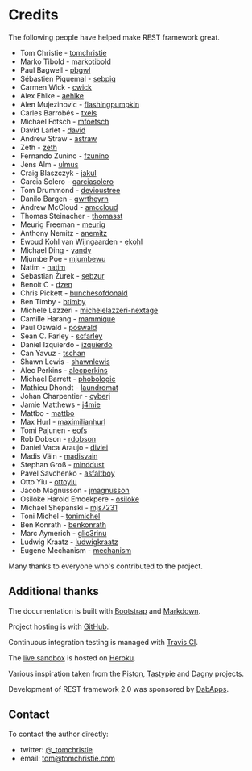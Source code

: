 # Credits

The following people have helped make REST framework great.

* Tom Christie - [tomchristie] 
* Marko Tibold - [markotibold]
* Paul Bagwell - [pbgwl]
* Sébastien Piquemal - [sebpiq]
* Carmen Wick - [cwick]
* Alex Ehlke - [aehlke]
* Alen Mujezinovic - [flashingpumpkin]
* Carles Barrobés - [txels]
* Michael Fötsch - [mfoetsch]
* David Larlet - [david]
* Andrew Straw - [astraw]
* Zeth - [zeth]
* Fernando Zunino - [fzunino]
* Jens Alm - [ulmus]
* Craig Blaszczyk - [jakul]
* Garcia Solero - [garciasolero]
* Tom Drummond - [devioustree]
* Danilo Bargen - [gwrtheyrn]
* Andrew McCloud - [amccloud]
* Thomas Steinacher - [thomasst]
* Meurig Freeman - [meurig]
* Anthony Nemitz - [anemitz]
* Ewoud Kohl van Wijngaarden - [ekohl]
* Michael Ding - [yandy]
* Mjumbe Poe - [mjumbewu]
* Natim - [natim]
* Sebastian Żurek - [sebzur]
* Benoit C - [dzen]
* Chris Pickett - [bunchesofdonald]
* Ben Timby - [btimby]
* Michele Lazzeri - [michelelazzeri-nextage]
* Camille Harang - [mammique]
* Paul Oswald - [poswald]
* Sean C. Farley - [scfarley]
* Daniel Izquierdo - [izquierdo]
* Can Yavuz - [tschan]
* Shawn Lewis - [shawnlewis]
* Alec Perkins - [alecperkins]
* Michael Barrett - [phobologic]
* Mathieu Dhondt - [laundromat]
* Johan Charpentier - [cyberj]
* Jamie Matthews - [j4mie]
* Mattbo - [mattbo]
* Max Hurl - [maximilianhurl]
* Tomi Pajunen - [eofs]
* Rob Dobson - [rdobson]
* Daniel Vaca Araujo - [diviei]
* Madis Väin - [madisvain]
* Stephan Groß - [minddust]
* Pavel Savchenko - [asfaltboy]
* Otto Yiu - [ottoyiu]
* Jacob Magnusson - [jmagnusson]
* Osiloke Harold Emoekpere - [osiloke]
* Michael Shepanski - [mjs7231]
* Toni Michel - [tonimichel]
* Ben Konrath - [benkonrath]
* Marc Aymerich - [glic3rinu]
* Ludwig Kraatz - [ludwigkraatz]
* Eugene Mechanism - [mechanism]

Many thanks to everyone who's contributed to the project.

## Additional thanks

The documentation is built with [Bootstrap] and [Markdown].

Project hosting is with [GitHub].

Continuous integration testing is managed with [Travis CI][travis-ci].

The [live sandbox][sandbox] is hosted on [Heroku]. 

Various inspiration taken from the [Piston], [Tastypie] and [Dagny] projects.

Development of REST framework 2.0 was sponsored by [DabApps].

## Contact

To contact the author directly:

* twitter: [@_tomchristie][twitter]
* email: [tom@tomchristie.com][email]
 
[email]: mailto:tom@tomchristie.com
[twitter]: http://twitter.com/_tomchristie
[bootstrap]: http://twitter.github.com/bootstrap/
[markdown]: http://daringfireball.net/projects/markdown/
[github]: https://github.com/tomchristie/django-rest-framework
[travis-ci]: https://secure.travis-ci.org/tomchristie/django-rest-framework
[piston]: https://bitbucket.org/jespern/django-piston
[tastypie]: https://github.com/toastdriven/django-tastypie
[dagny]: https://github.com/zacharyvoase/dagny
[dabapps]: http://lab.dabapps.com
[sandbox]: http://restframework.herokuapp.com/
[heroku]: http://www.heroku.com/

[tomchristie]: https://github.com/tomchristie
[markotibold]: https://github.com/markotibold
[pbgwl]: https://github.com/pbgwl
[sebpiq]: https://github.com/sebpiq
[cwick]: https://github.com/cwick
[aehlke]: https://github.com/aehlke
[flashingpumpkin]: https://github.com/flashingpumpkin
[txels]: https://github.com/txels
[mfoetsch]: https://github.com/mfoetsch
[david]: https://github.com/david
[astraw]: https://github.com/astraw
[zeth]: https://github.com/zeth
[fzunino]: https://github.com/fzunino
[ulmus]: https://github.com/ulmus
[jakul]: https://github.com/jakul
[garciasolero]: https://github.com/garciasolero
[devioustree]: https://github.com/devioustree
[gwrtheyrn]: https://github.com/gwrtheyrn
[amccloud]: https://github.com/amccloud
[thomasst]: https://github.com/thomasst
[meurig]: https://github.com/meurig
[anemitz]: https://github.com/anemitz
[ekohl]: https://github.com/ekohl
[yandy]: https://github.com/yandy
[mjumbewu]: https://github.com/mjumbewu
[natim]: https://github.com/natim
[sebzur]: https://github.com/sebzur
[dzen]: https://github.com/dzen
[bunchesofdonald]: https://github.com/bunchesofdonald
[btimby]: https://github.com/btimby
[michelelazzeri-nextage]: https://github.com/michelelazzeri-nextage
[mammique]: https://github.com/mammique
[poswald]: https://github.com/poswald
[scfarley]: https://github.com/scfarley
[izquierdo]: https://github.com/izquierdo
[tschan]: https://github.com/tschan
[shawnlewis]: https://github.com/shawnlewis
[alecperkins]: https://github.com/alecperkins
[phobologic]: https://github.com/phobologic
[laundromat]: https://github.com/laundromat
[cyberj]: https://github.com/cyberj
[j4mie]: https://github.com/j4mie
[mattbo]: https://github.com/mattbo
[maximilianhurl]: https://github.com/maximilianhurl
[eofs]: https://github.com/eofs
[rdobson]: https://github.com/rdobson
[diviei]: https://github.com/diviei
[madisvain]: https://github.com/madisvain
[minddust]: https://github.com/minddust
[asfaltboy]: https://github.com/asfaltboy
[ottoyiu]: https://github.com/OttoYiu
[jmagnusson]: https://github.com/jmagnusson
[osiloke]: https://github.com/osiloke
[mjs7231]: https://github.com/mjs7231
[tonimichel]: https://github.com/tonimichel
[benkonrath]: https://github.com/benkonrath
[glic3rinu]: https://github.com/glic3rinu
[ludwigkraatz]: https://github.com/ludwigkraatz
[mechanism]: https://github.com/mechanism

